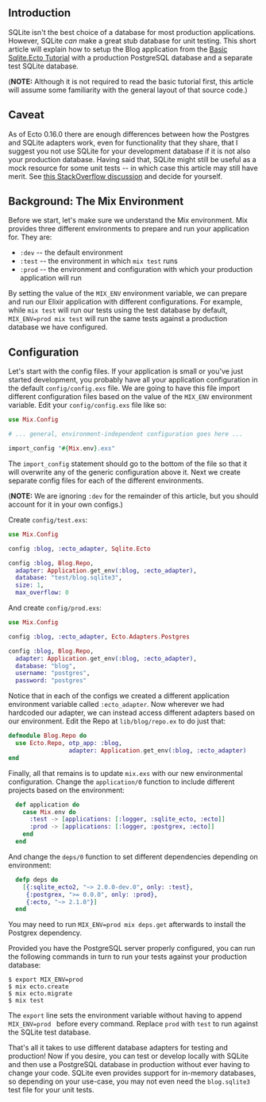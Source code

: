 ## Introduction

SQLite isn't the best choice of a database for most production applications.  However, SQLite *can* make a great stub database for unit testing.  This short article will explain how to setup the Blog application from the [Basic Sqlite.Ecto Tutorial](tutorial.md) with a production PostgreSQL database and a separate test SQLite database.

(**NOTE:**  Although it is not required to read the basic tutorial first, this article will assume some familiarity with the general layout of that source code.)

## Caveat

As of Ecto 0.16.0 there are enough differences between how the Postgres and SQLite adapters work, even for functionality that they share, that I suggest you not use SQLite for your development database if it is not also your production database.  Having said that, SQLite might still be useful as a mock resource for some unit tests -- in which case this article may still have merit.  See [this StackOverflow discussion](http://stackoverflow.com/questions/10859186/sqlite-in-development-postgresql-in-production-why-not) and decide for yourself.

## Background:  The Mix Environment

Before we start, let's make sure we understand the Mix environment.  Mix provides three different environments to prepare and run your application for.  They are:
* `:dev` -- the default environment
* `:test` -- the environment in which `mix test` runs
* `:prod` -- the environment and configuration with which your production application will run

By setting the value of the `MIX_ENV` environment variable, we can prepare and run our Elixir application with different configurations.  For example, while `mix test` will run our tests using the test database by default, `MIX_ENV=prod mix test` will run the same tests against a production database we have configured.

## Configuration

Let's start with the config files.  If your application is small or you've just started development, you probably have all your application configuration in the default `config/config.exs` file.  We are going to have this file import different configuration files based on the value of the `MIX_ENV` environment variable.  Edit your `config/config.exs` file like so:

```elixir
use Mix.Config

# ... general, environment-independent configuration goes here ...

import_config "#{Mix.env}.exs"
```

The `import_config` statement should go to the bottom of the file so that it will overwrite any of the generic configuration above it.  Next we create separate config files for each of the different environments.

(**NOTE:**  We are ignoring `:dev` for the remainder of this article, but you should account for it in your own configs.)

Create `config/test.exs`:
```elixir
use Mix.Config

config :blog, :ecto_adapter, Sqlite.Ecto

config :blog, Blog.Repo,
  adapter: Application.get_env(:blog, :ecto_adapter),
  database: "test/blog.sqlite3",
  size: 1,
  max_overflow: 0
```

And create `config/prod.exs`:
```elixir
use Mix.Config

config :blog, :ecto_adapter, Ecto.Adapters.Postgres

config :blog, Blog.Repo,
  adapter: Application.get_env(:blog, :ecto_adapter),
  database: "blog",
  username: "postgres",
  password: "postgres"
```

Notice that in each of the configs we created a different application environment variable called `:ecto_adapter`.  Now wherever we had hardcoded our adapter, we can instead access different adapters based on our environment.  Edit the Repo at `lib/blog/repo.ex` to do just that:
```elixir
defmodule Blog.Repo do
  use Ecto.Repo, otp_app: :blog,
                 adapter: Application.get_env(:blog, :ecto_adapter)
end
```

Finally, all that remains is to update `mix.exs` with our new environmental configuration.  Change the `application/0` function to include different projects based on the environment:
```elixir
  def application do
    case Mix.env do
      :test -> [applications: [:logger, :sqlite_ecto, :ecto]]
      :prod -> [applications: [:logger, :postgrex, :ecto]]
    end
  end
```

And change the `deps/0` function to set different dependencies depending on environment:
```elixir
  defp deps do
    [{:sqlite_ecto2, "~> 2.0.0-dev.0", only: :test},
     {:postgrex, ">= 0.0.0", only: :prod},
     {:ecto, "~> 2.1.0"}]
  end
```

You may need to run `MIX_ENV=prod mix deps.get` afterwards to install the Postgrex dependency.

Provided you have the PostgreSQL server properly configured, you can run the following commands in turn to run your tests against your production database:
```
$ export MIX_ENV=prod
$ mix ecto.create
$ mix ecto.migrate
$ mix test
```

The `export` line sets the environment variable without having to append `MIX_ENV=prod ` before every command.  Replace `prod` with `test` to run against the SQLite test database.

That's all it takes to use different database adapters for testing and production!  Now if you desire, you can test or develop locally with SQLite and then use a PostgreSQL database in production without ever having to change your code.  SQLite even provides support for in-memory databases, so depending on your use-case, you may not even need the `blog.sqlite3` test file for your unit tests.